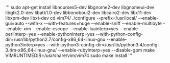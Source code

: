 '''
sudo apt-get install libncurses5-dev libgnome2-dev libgnomeui-dev libgtk2.0-dev libatk1.0-dev libbonoboui2-dev libcairo2-dev libx11-dev libxpm-dev libxt-dev
cd vim74/
./configure --prefix=/usr/local/ --enable-gui=auto --with-x --with-features=huge --enable-sniff --enable-multibyte --enable-xim --enable-cscope --enable-luainterp=yes --enable-perlinterp=yes --enable-pythoninterp=yes --with-python-config-dir=/usr/lib/python2.7/config-x86_64-linux-gnu  --enable-python3interp=yes --with-python3-config-dir=/usr/lib/python3.4/config-3.4m-x86_64-linux-gnu/  --enable-rubyinterp=yes --disable-gpm 
make VIMRUNTIMEDIR=/usr/share/vim/vim74
sudo make install
'''
